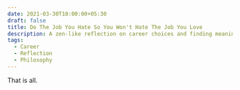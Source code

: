 ```yaml
---
date: 2021-03-30T10:00:00+05:30
draft: false
title: Do The Job You Hate So You Won't Hate The Job You Love
description: A zen-like reflection on career choices and finding meaning in work. Sometimes taking on difficult tasks preserves what you truly love about your profession.
tags:
  - Career
  - Reflection
  - Philosophy
---
```


That is all.
